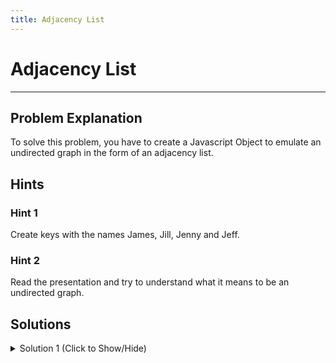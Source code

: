 ```yaml
---
title: Adjacency List
---
```

# Adjacency List

---
## Problem Explanation

To solve this problem, you have to create a Javascript Object to emulate an undirected graph in the form of an adjacency list.

## Hints

### Hint 1

Create keys with the names James, Jill, Jenny and Jeff.


### Hint 2

Read the presentation and try to understand what it means to be an undirected graph.

## Solutions

<details><summary>Solution 1 (Click to Show/Hide)</summary>

```js
var undirectedAdjList = {
  James: ["Jeff"],
  Jill: ["Jenny"],
  Jenny: ["Jill", "Jeff"],
  Jeff: ["Jenny", "James"]
};
```


#### Code Explanation

*   The undirected graph is created using a Javascript Object.  Each unique name is a key and the each person who has a relationship with the name is in the unique name's array value.  e.g. if James and Jeff have a relationship, Jeff will be in James's array value and James will be in Jeff's array value.  

</details>